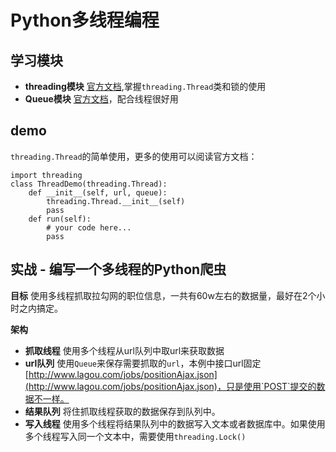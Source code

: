 # Python多线程编程
## 学习模块
* **threading模块** [官方文档](https://docs.python.org/2/library/threading.html),掌握`threading.Thread`类和锁的使用
* **Queue模块** [官方文档](https://docs.python.org/2/library/queue.html)，配合线程很好用

## demo
`threading.Thread`的简单使用，更多的使用可以阅读官方文档：
```
import threading
class ThreadDemo(threading.Thread):
    def __init__(self, url, queue):
        threading.Thread.__init__(self)
        pass
    def run(self):
        # your code here...
        pass
```
## 实战 - 编写一个多线程的Python爬虫

**目标**
使用多线程抓取拉勾网的职位信息，一共有60w左右的数据量，最好在2个小时之内搞定。

**架构**

* **抓取线程** 使用多个线程从url队列中取url来获取数据
* **url队列** 使用`Queue`来保存需要抓取的`url`，本例中接口url固定[http://www.lagou.com/jobs/positionAjax.json](http://www.lagou.com/jobs/positionAjax.json)，只是使用`POST`提交的数据不一样。
* **结果队列** 将住抓取线程获取的数据保存到队列中。
* **写入线程** 使用多个线程将结果队列中的数据写入文本或者数据库中。如果使用多个线程写入同一个文本中，需要使用`threading.Lock()`
